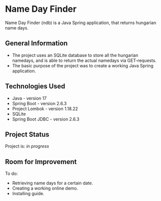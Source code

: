 # Name Day Finder
Name Day Finder (ndb) is a Java Spring application, that returns hungarian name days.

## General Information
- The project uses an SQLite database to store all the hungarian namedays, and is able to return the actual namedays
via GET-requests.
- The basic purpose of the project was to create a working Java Spring application.

## Technologies Used
- Java - version 17
- Spring Boot - version 2.6.3
- Project Lombok - version 1.18.22
- SQLite
- Spring Boot JDBC - version 2.6.3

## Project Status
Project is: _in progress_ 

## Room for Improvement

To do:
- Retrieving name days for a certain date. 
- Creating a working online demo.
- Installing guide.

